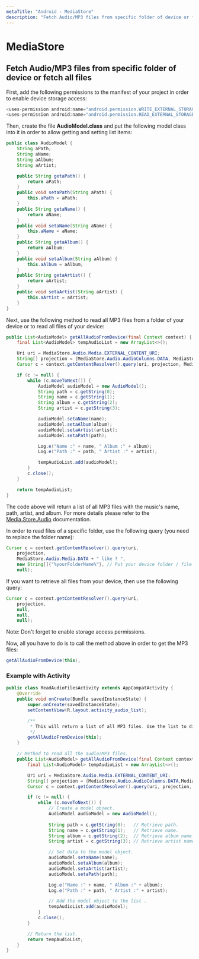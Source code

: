 ```yaml
---
metaTitle: "Android - MediaStore"
description: "Fetch Audio/MP3 files from specific folder of device or fetch all files"
---
```


# MediaStore




## Fetch Audio/MP3 files from specific folder of device or fetch all files


First, add the following permissions to the manifest of your project in order to enable device storage access:

```java
<uses-permission android:name="android.permission.WRITE_EXTERNAL_STORAGE" />
<uses-permission android:name="android.permission.READ_EXTERNAL_STORAGE" />

```

Then, create the file **AudioModel.class** and put the following model class into it in order to allow getting and setting list items:

```java
public class AudioModel {
    String aPath;
    String aName;
    String aAlbum;
    String aArtist;

    public String getaPath() {
        return aPath;
    }
    public void setaPath(String aPath) {
        this.aPath = aPath;
    }
    public String getaName() {
        return aName;
    }
    public void setaName(String aName) {
        this.aName = aName;
    }
    public String getaAlbum() {
        return aAlbum;
    }
    public void setaAlbum(String aAlbum) {
        this.aAlbum = aAlbum;
    }
    public String getaArtist() {
        return aArtist;
    }
    public void setaArtist(String aArtist) {
        this.aArtist = aArtist;
    }
}

```

Next, use the following method to read all MP3 files from a folder of your device or to read all files of your device:

```java
public List<AudioModel> getAllAudioFromDevice(final Context context) {
    final List<AudioModel> tempAudioList = new ArrayList<>();

    Uri uri = MediaStore.Audio.Media.EXTERNAL_CONTENT_URI;
    String[] projection = {MediaStore.Audio.AudioColumns.DATA, MediaStore.Audio.AudioColumns.TITLE, MediaStore.Audio.AudioColumns.ALBUM, MediaStore.Audio.ArtistColumns.ARTIST,};
    Cursor c = context.getContentResolver().query(uri, projection, MediaStore.Audio.Media.DATA + " like ? ", new String[]{"%utm%"}, null);

    if (c != null) {
        while (c.moveToNext()) {
            AudioModel audioModel = new AudioModel();
            String path = c.getString(0);
            String name = c.getString(1);
            String album = c.getString(2);
            String artist = c.getString(3);

            audioModel.setaName(name);
            audioModel.setaAlbum(album);
            audioModel.setaArtist(artist);
            audioModel.setaPath(path);

            Log.e("Name :" + name, " Album :" + album);
            Log.e("Path :" + path, " Artist :" + artist);

            tempAudioList.add(audioModel);
        }
        c.close();
    }

    return tempAudioList;
}

```

The code above will return a list of all MP3 files with the music's name, path, artist, and album. For more details please refer to the [Media.Store.Audio](https://developer.android.com/reference/android/provider/MediaStore.Audio.html) documentation.

In order to read files of a specific folder, use the following query (you need to replace the folder name):

```java
Cursor c = context.getContentResolver().query(uri,
    projection,
    MediaStore.Audio.Media.DATA + " like ? ",
    new String[]{"%yourFolderName%"}, // Put your device folder / file location here.
    null);

```

If you want to retrieve all files from your device, then use the following query:

```java
Cursor c = context.getContentResolver().query(uri,
    projection,
    null,
    null,
    null);

```

Note: Don't forget to enable storage access permissions.

Now, all you have to do is to call the method above in order to get the MP3 files:

```java
getAllAudioFromDevice(this);

```

### Example with Activity

```java
public class ReadAudioFilesActivity extends AppCompatActivity {
    @Override
    public void onCreate(Bundle savedInstanceState) {
        super.onCreate(savedInstanceState);
        setContentView(R.layout.activity_audio_list);

        /**
         * This will return a list of all MP3 files. Use the list to display data.
         */
        getAllAudioFromDevice(this);
    }

    // Method to read all the audio/MP3 files.
    public List<AudioModel> getAllAudioFromDevice(final Context context) {
        final List<AudioModel> tempAudioList = new ArrayList<>();

        Uri uri = MediaStore.Audio.Media.EXTERNAL_CONTENT_URI;
        String[] projection = {MediaStore.Audio.AudioColumns.DATA,MediaStore.Audio.AudioColumns.TITLE ,MediaStore.Audio.AudioColumns.ALBUM, MediaStore.Audio.ArtistColumns.ARTIST,};
        Cursor c = context.getContentResolver().query(uri, projection, MediaStore.Audio.Media.DATA + " like ? ", new String[]{"%utm%"}, null);

        if (c != null) {
            while (c.moveToNext()) {
                // Create a model object.
                AudioModel audioModel = new AudioModel();
                
                String path = c.getString(0);   // Retrieve path.
                String name = c.getString(1);   // Retrieve name.
                String album = c.getString(2);  // Retrieve album name.
                String artist = c.getString(3); // Retrieve artist name.

                // Set data to the model object.
                audioModel.setaName(name);
                audioModel.setaAlbum(album);
                audioModel.setaArtist(artist);
                audioModel.setaPath(path);

                Log.e("Name :" + name, " Album :" + album);
                Log.e("Path :" + path, " Artist :" + artist);

                // Add the model object to the list .
                tempAudioList.add(audioModel);
            }
            c.close();
        }

        // Return the list.
        return tempAudioList;
    }
}

```

